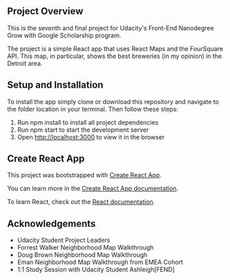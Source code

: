 ## Project Overview

This is the seventh and final project for Udacity's Front-End Nanodegree Grow with Google Scholarship program.

The project is a simple React app that uses React Maps and the FourSquare API. This map, in particular, shows the best breweries (in my opinion) in the Detroit area.

## Setup and Installation

To install the app simply clone or download this repository and navigate to the folder location in your terminal. Then follow these steps:

1. Run npm install to install all project dependencies
2. Run npm start to start the development server
3. Open [http://localhost:3000](http://localhost:3000) to view it in the browser

## Create React App

This project was bootstrapped with [Create React App](https://github.com/facebook/create-react-app).

You can learn more in the [Create React App documentation](https://facebook.github.io/create-react-app/docs/getting-started).

To learn React, check out the [React documentation](https://reactjs.org/).

## Acknowledgements

* Udacity Student Project Leaders
* Forrest Walker Neighborhood Map Walkthrough
* Doug Brown Neighborhood Map Walkthrough
* Eman Neighborhood Map Walkthrough from EMEA Cohort
* 1:1 Study Session with Udacity Student Ashleigh[FEND]
